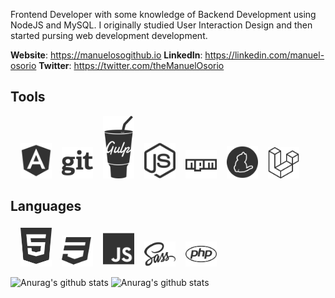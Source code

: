 Frontend Developer with some knowledge of Backend Development using NodeJS and MySQL. I originally studied User Interaction Design and then started pursing web development development. 

**Website**: https://manuelosogithub.io
**LinkedIn**: https://linkedin.com/manuel-osorio
**Twitter**: https://twitter.com/theManuelOsorio

## Tools
<img src="./img/angular-brands.svg" style="width: 50px; margin-left:16px;" alt="Angular 11"/><img src="./img/git-brands.svg" style="width: 50px; margin-left:16px;" alt="Git Version Control"/><img src="./img/gulp-brands.svg" style="width: 50px; margin-left:16px;" alt="Gulp"/><img src="./img/node-js-brands.svg" style="margin-left:16px;" width="50px" alt="Node JS"/><img src="./img/npm-brands.svg" style="margin-left:16px;" width="50px" alt="Node Package Manager"/><img src="./img/yarn-brands.svg" style="margin-left:16px;" width="50px" alt="Yarn Package Manager"/><img src="./img/laravel-brands.svg" style="margin-left:16px;" width="50px" alt="Laravel"/>

## Languages

<img src="./img/html5-brands.svg" style="margin-left:16px;" width="50px" alt="html5"/><img src="./img/css3-brands.svg" style="margin-left:16px;" width="50px" /><img src="./img/js-brands.svg" style="margin-left:16px;" width="50px" /><img src="./img/sass-brands.svg" style="margin-left:16px;" width="50px" alt="SASS"/><img src="./img/php-brands.svg" style="margin-left:16px;" width="50px" alt="PHP"/>



![Anurag's github stats](https://github-readme-stats.vercel.app/api?username=manuelosorio&count_private=true&layout=compact&hide_rank=true)
![Anurag's github stats](https://github-readme-stats.vercel.app/api/top-langs?username=manuelosorio&count_private=true&layout=compact)

